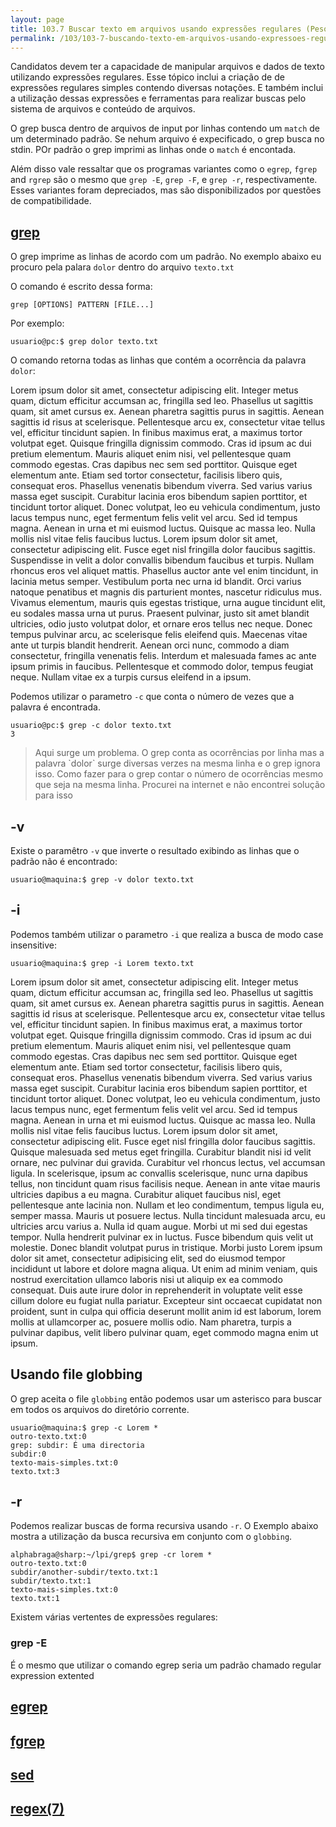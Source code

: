 ```yaml
---
layout: page
title: 103.7 Buscar texto em arquivos usando expressões regulares (Peso 2)
permalink: /103/103-7-buscando-texto-em-arquivos-usando-expressoes-regulares
---
```



Candidatos devem ter a capacidade de manipular arquivos e dados de texto utilizando expressões regulares. Esse tópico inclui a criação de de expressões regulares simples contendo diversas notações. E também inclui a utilização dessas expressões e ferramentas para realizar buscas pelo sistema de arquivos e conteúdo de arquivos.


O grep busca dentro de arquivos de input por linhas contendo um `match` de um determinado padrão. 
Se nehum arquivo é expecificado, o grep busca no stdin. POr padrão o grep imprimi as linhas onde o `match` é encontada.

Além disso vale ressaltar que os programas variantes como o `egrep`, `fgrep` and `rgrep` são o mesmo que `grep -E`, `grep -F`, e `grep -r`, respectivamente. Esses variantes foram depreciados, mas são disponibilizados por questões de compatibilidade.

## [grep](/103/103.7-buscando-texto-em-arquivos-usando-expressoes-regulares#grep)

O grep imprime as linhas de acordo com um padrão. No exemplo abaixo eu procuro pela palara `dolor` dentro do arquivo `texto.txt`

O comando é escrito dessa forma:

	grep [OPTIONS] PATTERN [FILE...]

Por exemplo:

	usuario@pc:$ grep dolor texto.txt

O comando retorna todas as linhas que contém a ocorrência da palavra `dolor`:

Lorem ipsum <span class="red">dolor</span> sit amet, consectetur adipiscing elit. Integer metus quam, dictum efficitur accumsan ac, fringilla sed leo. Phasellus ut sagittis quam, sit amet cursus ex. Aenean pharetra sagittis purus in sagittis. Aenean sagittis id risus at scelerisque. Pellentesque arcu ex, consectetur vitae tellus vel, efficitur tincidunt sapien. In finibus maximus erat, a maximus tortor volutpat eget. Quisque fringilla dignissim commodo. Cras id ipsum ac dui pretium elementum. Mauris aliquet enim nisi, vel pellentesque quam commodo egestas. Cras dapibus nec sem sed porttitor. Quisque eget elementum ante.
Etiam sed tortor consectetur, facilisis libero quis, consequat eros. Phasellus venenatis bibendum viverra. Sed varius varius massa eget suscipit. Curabitur lacinia eros bibendum sapien porttitor, et tincidunt tortor aliquet. Donec volutpat, leo eu vehicula condimentum, justo lacus tempus nunc, eget fermentum felis velit vel arcu. Sed id tempus magna. Aenean in urna et mi euismod luctus. Quisque ac massa leo. Nulla mollis nisl vitae felis faucibus luctus. Lorem ipsum <span class="red">dolor</span> sit amet, consectetur adipiscing elit. Fusce eget nisl fringilla <span class="red">dolor</span> faucibus sagittis.
Suspendisse in velit a <span class="red">dolor</span> convallis bibendum faucibus et turpis. Nullam rhoncus eros vel aliquet mattis. Phasellus auctor ante vel enim tincidunt, in lacinia metus semper. Vestibulum porta nec urna id blandit. Orci varius natoque penatibus et magnis dis parturient montes, nascetur ridiculus mus. Vivamus elementum, mauris quis egestas tristique, urna augue tincidunt elit, eu sodales massa urna ut purus. Praesent pulvinar, justo sit amet blandit ultricies, odio justo volutpat <span class="red">dolor</span>, et ornare eros tellus nec neque. Donec tempus pulvinar arcu, ac scelerisque felis eleifend quis. Maecenas vitae ante ut turpis blandit hendrerit. Aenean orci nunc, commodo a diam consectetur, fringilla venenatis felis. Interdum et malesuada fames ac ante ipsum primis in faucibus. Pellentesque et commodo <span class="red">dolor</span>, tempus feugiat neque. Nullam vitae ex a turpis cursus eleifend in a ipsum.

Podemos utilizar o parametro `-c` que conta o número de vezes que a palavra é encontrada.

	usuario@pc:$ grep -c dolor texto.txt
	3

<blockquote>
Aqui surge um problema. O grep conta as ocorrências por linha mas a palavra `dolor` surge diversas verzes na mesma linha e o grep ignora isso. Como fazer para o grep contar o número de ocorrências mesmo que seja na mesma linha. Procurei na internet e não encontrei solução para isso
</blockquote>

## -v

Existe o paramêtro `-v` que inverte o resultado exibindo as linhas que o padrão não é encontrado:

	usuario@maquina:$ grep -v dolor texto.txt

## -i

Podemos também utilizar o parametro `-i` que realiza a busca de modo case insensitive:


	usuario@maquina:$ grep -i Lorem texto.txt	


<span class="red">Lorem</span> ipsum dolor sit amet, consectetur adipiscing elit. Integer metus quam, dictum efficitur accumsan ac, fringilla sed leo. Phasellus ut sagittis quam, sit amet cursus ex. Aenean pharetra sagittis purus in sagittis. Aenean sagittis id risus at scelerisque. Pellentesque arcu ex, consectetur vitae tellus vel, efficitur tincidunt sapien. In finibus maximus erat, a maximus tortor volutpat eget. Quisque fringilla dignissim commodo. Cras id ipsum ac dui pretium elementum. Mauris aliquet enim nisi, vel pellentesque quam commodo egestas. Cras dapibus nec sem sed porttitor. Quisque eget elementum ante.
Etiam sed tortor consectetur, facilisis libero quis, consequat eros. Phasellus venenatis bibendum viverra. Sed varius varius massa eget suscipit. Curabitur lacinia eros bibendum sapien porttitor, et tincidunt tortor aliquet. Donec volutpat, leo eu vehicula condimentum, justo lacus tempus nunc, eget fermentum felis velit vel arcu. Sed id tempus magna. Aenean in urna et mi euismod luctus. Quisque ac massa leo. Nulla mollis nisl vitae felis faucibus luctus. <span class="red">Lorem</span> ipsum dolor sit amet, consectetur adipiscing elit. Fusce eget nisl fringilla dolor faucibus sagittis.
Quisque malesuada sed metus eget fringilla. Curabitur blandit nisi id velit ornare, nec pulvinar dui gravida. Curabitur vel rhoncus lectus, vel accumsan ligula. In scelerisque, ipsum ac convallis scelerisque, nunc urna dapibus tellus, non tincidunt quam risus facilisis neque. Aenean in ante vitae mauris ultricies dapibus a eu magna. Curabitur aliquet faucibus nisl, eget pellentesque ante lacinia non. Nullam et leo condimentum, tempus ligula eu, semper massa. Mauris ut posuere lectus. Nulla tincidunt malesuada arcu, eu ultricies arcu varius a. Nulla id quam augue. Morbi ut mi sed dui egestas tempor. Nulla hendrerit pulvinar ex in luctus. Fusce bibendum quis velit ut molestie. Donec blandit volutpat purus in tristique. Morbi justo <span class="red">Lorem </span>ipsum dolor sit amet, consectetur adipisicing elit, sed do eiusmod
tempor incididunt ut labore et dolore magna aliqua. Ut enim ad minim veniam,
quis nostrud exercitation ullamco laboris nisi ut aliquip ex ea commodo
consequat. Duis aute irure dolor in reprehenderit in voluptate velit esse
cillum dolore eu fugiat nulla pariatur. Excepteur sint occaecat cupidatat non
proident, sunt in culpa qui officia deserunt mollit anim id est laborum, <span class="red">lorem</span> mollis at ullamcorper ac, posuere mollis odio. Nam pharetra, turpis a pulvinar dapibus, velit libero pulvinar quam, eget commodo magna enim ut ipsum.

## Usando file globbing

O grep aceita o file `globbing` então podemos usar um asterisco para buscar em todos os arquivos do diretório corrente.

	usuario@maquina:$ grep -c Lorem *  
	outro-texto.txt:0
	grep: subdir: É uma directoria
	subdir:0
	texto-mais-simples.txt:0
	texto.txt:3

## -r

Podemos realizar buscas de forma recursiva usando `-r`. O Exemplo abaixo mostra a utilização da busca recursiva em conjunto com o `globbing`.


	alphabraga@sharp:~/lpi/grep$ grep -cr lorem * 
	outro-texto.txt:0
	subdir/another-subdir/texto.txt:1
	subdir/texto.txt:1
	texto-mais-simples.txt:0
	texto.txt:1

Existem várias vertentes de expressões regulares:

### grep -E

É o mesmo que utilizar o comando egrep seria um padrão chamado regular expression extented

## [egrep](/103/103.7-buscando-texto-em-arquivos-usando-expressoes-regulares#grep)


## [fgrep](/103/103.7-buscando-texto-em-arquivos-usando-expressoes-regulares#fgrep)


## [sed](/103/103.7-buscando-texto-em-arquivos-usando-expressoes-regulares#sed)


## [regex(7)](/103/103.7-buscando-texto-em-arquivos-usando-expressoes-regulares#regex-7)